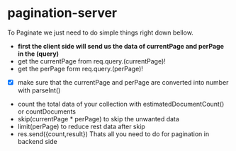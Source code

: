 # pagination-server
To Paginate we just need to do simple things right down bellow.
+ **first the client side will send us the data of currentPage and perPage in the (query)**
+ get the currentPage from req.query.(currentPage)!
+ get the perPage form req.query.(perPage)!
- [x] make sure that the currentPage and perPage are converted into number with parseInt()
+ count the total data of your collection with estimatedDocumentCount() or countDocuments
+ skip(currentPage * perPage) to skip the unwanted data
+ limit(perPage) to reduce rest data after skip
+ res.send({count,result})
Thats all you need to do for pagination in backend side
